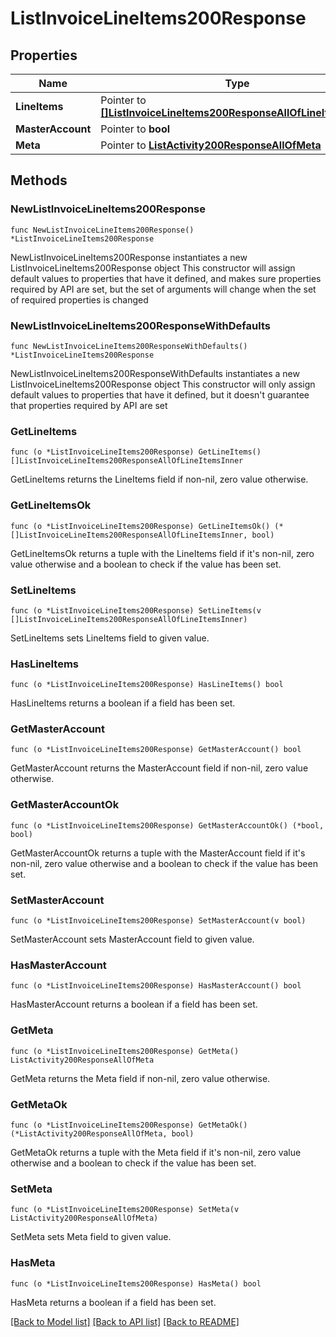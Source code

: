 # ListInvoiceLineItems200Response

## Properties

Name | Type | Description | Notes
------------ | ------------- | ------------- | -------------
**LineItems** | Pointer to [**[]ListInvoiceLineItems200ResponseAllOfLineItemsInner**](ListInvoiceLineItems200ResponseAllOfLineItemsInner.md) |  | [optional] 
**MasterAccount** | Pointer to **bool** |  | [optional] 
**Meta** | Pointer to [**ListActivity200ResponseAllOfMeta**](ListActivity200ResponseAllOfMeta.md) |  | [optional] 

## Methods

### NewListInvoiceLineItems200Response

`func NewListInvoiceLineItems200Response() *ListInvoiceLineItems200Response`

NewListInvoiceLineItems200Response instantiates a new ListInvoiceLineItems200Response object
This constructor will assign default values to properties that have it defined,
and makes sure properties required by API are set, but the set of arguments
will change when the set of required properties is changed

### NewListInvoiceLineItems200ResponseWithDefaults

`func NewListInvoiceLineItems200ResponseWithDefaults() *ListInvoiceLineItems200Response`

NewListInvoiceLineItems200ResponseWithDefaults instantiates a new ListInvoiceLineItems200Response object
This constructor will only assign default values to properties that have it defined,
but it doesn't guarantee that properties required by API are set

### GetLineItems

`func (o *ListInvoiceLineItems200Response) GetLineItems() []ListInvoiceLineItems200ResponseAllOfLineItemsInner`

GetLineItems returns the LineItems field if non-nil, zero value otherwise.

### GetLineItemsOk

`func (o *ListInvoiceLineItems200Response) GetLineItemsOk() (*[]ListInvoiceLineItems200ResponseAllOfLineItemsInner, bool)`

GetLineItemsOk returns a tuple with the LineItems field if it's non-nil, zero value otherwise
and a boolean to check if the value has been set.

### SetLineItems

`func (o *ListInvoiceLineItems200Response) SetLineItems(v []ListInvoiceLineItems200ResponseAllOfLineItemsInner)`

SetLineItems sets LineItems field to given value.

### HasLineItems

`func (o *ListInvoiceLineItems200Response) HasLineItems() bool`

HasLineItems returns a boolean if a field has been set.

### GetMasterAccount

`func (o *ListInvoiceLineItems200Response) GetMasterAccount() bool`

GetMasterAccount returns the MasterAccount field if non-nil, zero value otherwise.

### GetMasterAccountOk

`func (o *ListInvoiceLineItems200Response) GetMasterAccountOk() (*bool, bool)`

GetMasterAccountOk returns a tuple with the MasterAccount field if it's non-nil, zero value otherwise
and a boolean to check if the value has been set.

### SetMasterAccount

`func (o *ListInvoiceLineItems200Response) SetMasterAccount(v bool)`

SetMasterAccount sets MasterAccount field to given value.

### HasMasterAccount

`func (o *ListInvoiceLineItems200Response) HasMasterAccount() bool`

HasMasterAccount returns a boolean if a field has been set.

### GetMeta

`func (o *ListInvoiceLineItems200Response) GetMeta() ListActivity200ResponseAllOfMeta`

GetMeta returns the Meta field if non-nil, zero value otherwise.

### GetMetaOk

`func (o *ListInvoiceLineItems200Response) GetMetaOk() (*ListActivity200ResponseAllOfMeta, bool)`

GetMetaOk returns a tuple with the Meta field if it's non-nil, zero value otherwise
and a boolean to check if the value has been set.

### SetMeta

`func (o *ListInvoiceLineItems200Response) SetMeta(v ListActivity200ResponseAllOfMeta)`

SetMeta sets Meta field to given value.

### HasMeta

`func (o *ListInvoiceLineItems200Response) HasMeta() bool`

HasMeta returns a boolean if a field has been set.


[[Back to Model list]](../README.md#documentation-for-models) [[Back to API list]](../README.md#documentation-for-api-endpoints) [[Back to README]](../README.md)


